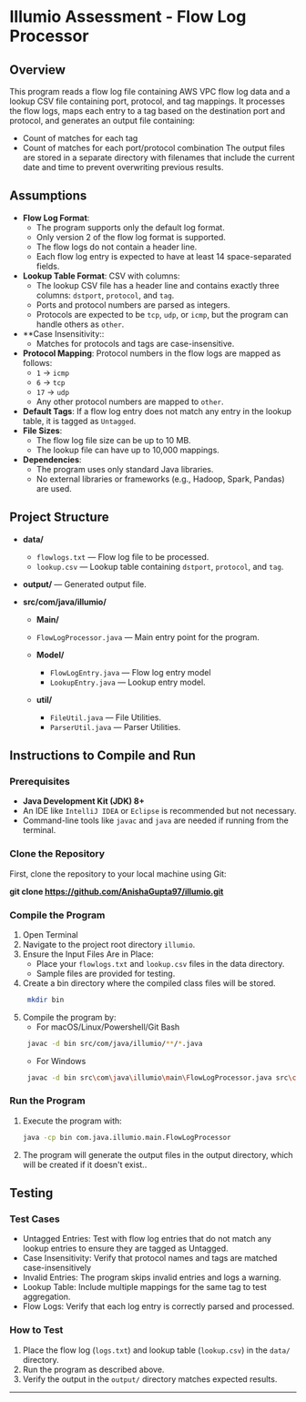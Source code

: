 # Illumio Assessment - Flow Log Processor

## Overview
This program reads a flow log file containing AWS VPC flow log data and a lookup CSV file containing port, protocol, and tag mappings. It processes the flow logs, maps each entry to a tag based on the destination port and protocol, and generates an output file containing:
- Count of matches for each tag
- Count of matches for each port/protocol combination
The output files are stored in a separate directory with filenames that include the current date and time to prevent overwriting previous results.

## Assumptions
- **Flow Log Format**: 
  - The program supports only the default log format.
  - Only version 2 of the flow log format is supported.
  - The flow logs do not contain a header line.
  - Each flow log entry is expected to have at least 14 space-separated fields.
- **Lookup Table Format**: CSV with columns:
  - The lookup CSV file has a header line and contains exactly three columns: `dstport`, `protocol`, and `tag`.
  - Ports and protocol numbers are parsed as integers.
  - Protocols are expected to be `tcp`, `udp`, or `icmp`, but the program can handle others as `other`.
- **Case Insensitivity::
  - Matches for protocols and tags are case-insensitive.
- **Protocol Mapping**: Protocol numbers in the flow logs are mapped as follows:
  - `1` → `icmp`
  - `6` → `tcp`
  - `17` → `udp`
  - Any other protocol numbers are mapped to `other`.
- **Default Tags**: If a flow log entry does not match any entry in the lookup table, it is tagged as `Untagged`.
- **File Sizes**:
  - The flow log file size can be up to 10 MB.
  - The lookup file can have up to 10,000 mappings.
- **Dependencies**:
  - The program uses only standard Java libraries.
  - No external libraries or frameworks (e.g., Hadoop, Spark, Pandas) are used.

## Project Structure
- **data/**
  - `flowlogs.txt` &mdash; Flow log file to be processed.
  - `lookup.csv` &mdash; Lookup table containing `dstport`, `protocol`, and `tag`.
    
- **output/** &mdash; Generated output file.
  
- **src/com/java/illumio/**
  -  **Main/**
    - `FlowLogProcessor.java` &mdash; Main entry point for the program.
  
  - **Model/**
    - `FlowLogEntry.java` &mdash; Flow log entry model
    - `LookupEntry.java` &mdash; Lookup entry model.
  
  - **util/**
    - `FileUtil.java` &mdash; File Utilities.
    - `ParserUtil.java` &mdash; Parser Utilities.
  
## Instructions to Compile and Run

### Prerequisites
- **Java Development Kit (JDK) 8+**
- An IDE like `IntelliJ IDEA` or `Eclipse` is recommended but not necessary.
- Command-line tools like `javac` and `java` are needed if running from the terminal.

### Clone the Repository
First, clone the repository to your local machine using Git:

**git clone https://github.com/AnishaGupta97/illumio.git**

### Compile the Program
1. Open Terminal
2. Navigate to the project root directory `illumio`.
3. Ensure the Input Files Are in Place:
   - Place your `flowlogs.txt` and `lookup.csv` files in the data directory.
   - Sample files are provided for testing.
4. Create a bin directory where the compiled class files will be stored.
   ```bash
    mkdir bin
    ```
4. Compile the program by:
   - For macOS/Linux/Powershell/Git Bash
   ```bash
    javac -d bin src/com/java/illumio/**/*.java
    ```
    - For Windows
   ```bash
    javac -d bin src\com\java\illumio\main\FlowLogProcessor.java src\com\java\illumio\model\FlowLogEntry.java src\com\java\illumio\model\LookupEntry.java src\com\java\illumio\util\FileUtil.java src\com\java\illumio\util\ParserUtil.java
    ```
   
### Run the Program
1. Execute the program with:
    ```bash
    java -cp bin com.java.illumio.main.FlowLogProcessor
    ```
3. The program will generate the output files in the output directory, which will be created if it doesn't exist..

## Testing

### Test Cases
- Untagged Entries: Test with flow log entries that do not match any lookup entries to ensure they are tagged as Untagged.
- Case Insensitivity: Verify that protocol names and tags are matched case-insensitively
- Invalid Entries: The program skips invalid entries and logs a warning.
- Lookup Table: Include multiple mappings for the same tag to test aggregation.
- Flow Logs: Verify that each log entry is correctly parsed and processed.

### How to Test
1. Place the flow log (`logs.txt`) and lookup table (`lookup.csv`) in the `data/` directory.
2. Run the program as described above.
3. Verify the output in the `output/` directory matches expected results.
---
